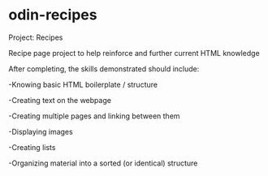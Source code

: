 # odin-recipes
Project: Recipes

Recipe page project to help reinforce and further current HTML knowledge

After completing, the skills demonstrated should include:

-Knowing basic HTML boilerplate / structure

-Creating text on the webpage

-Creating multiple pages and linking between them

-Displaying images

-Creating lists

-Organizing material into a sorted (or identical) structure